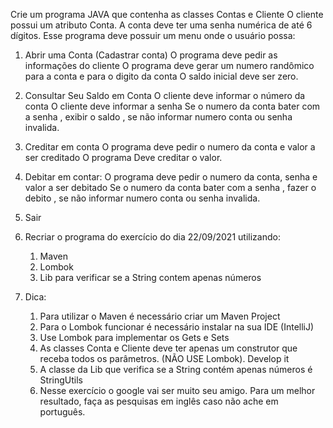 Crie um programa JAVA que contenha as classes Contas e Cliente
O cliente possui um atributo Conta.
A conta deve ter uma senha numérica de até 6 dígitos.
Esse programa deve possuir um menu onde o usuário possa:
1. Abrir uma Conta (Cadastrar conta)
   O programa deve pedir as informações do cliente
   O programa deve gerar um numero randômico para a conta e para o digito da conta
   O saldo inicial deve ser zero.
2. Consultar Seu Saldo em Conta
   O cliente deve informar o número da conta
   O cliente deve informar a senha
   Se o numero da conta bater com a senha , exibir o saldo , se não informar numero conta ou senha invalida.
3. Creditar em conta
   O programa deve pedir o numero da conta e valor a ser creditado
   O programa Deve creditar o valor.
4. Debitar em contar:
   O programa deve pedir o numero da conta, senha e valor a ser debitado
   Se o numero da conta bater com a senha , fazer o debito , se não informar numero conta ou senha invalida.
5. Sair


6. Recriar o programa do exercício do dia 22/09/2021 utilizando:

   1. Maven 
   2. Lombok
   3. Lib para verificar se a String contem apenas números

7. Dica:
   1. Para utilizar o Maven é necessário criar um Maven Project
   2. Para o Lombok funcionar é necessário instalar na sua IDE (IntelliJ)
   3. Use Lombok para implementar os Gets e Sets
   4. As classes Conta e Cliente deve ter apenas um construtor que receba todos os parâmetros. (NÃO USE Lombok). Develop it
   5. A classe da Lib que verifica se a String contém apenas números é StringUtils
   6. Nesse exercício o google vai ser muito seu amigo. Para um melhor resultado, faça as pesquisas em inglês caso não ache em português.